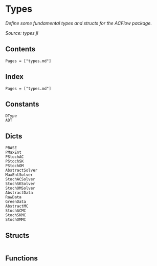 # Types

*Define some fundamental types and structs for the ACFlow package.*

*Source: types.jl*

## Contents

```@contents
Pages = ["types.md"]
```

## Index

```@index
Pages = ["types.md"]
```

## Constants

```@docs
DType
ADT
```

## Dicts

```@docs
PBASE
PMaxEnt
PStochAC
PStochSK
PStochOM
AbstractSolver
MaxEntSolver
StochACSolver
StochSKSolver
StochOMSolver
AbstractData
RawData
GreenData
AbstractMC
StochACMC
StochSKMC
StochOMMC
```

## Structs

```@docs

```

## Functions

```@docs

```
